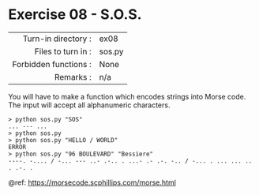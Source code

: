 # Exercise 08 - S.O.S.

|                         |                    |
| -----------------------:| ------------------ |
|   Turn-in directory :   |  ex08              |
|   Files to turn in :    |  sos.py            |
|   Forbidden functions : |  None              |
|   Remarks :             |  n/a               |

You will have to make a function which encodes strings into Morse code.  
The input will accept all alphanumeric characters.

```console
> python sos.py "SOS"
... --- ...
> python sos.py
> python sos.py "HELLO / WORLD"
ERROR
> python sos.py "96 BOULEVARD" "Bessiere"
----. -.... / -... --- ..- .-.. . ...- .- .-. -.. / -... . ... ... .. . .-. .
```

@ref: https://morsecode.scphillips.com/morse.html
